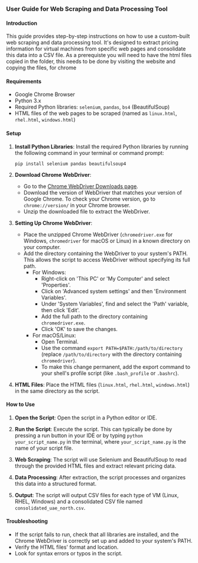 ### User Guide for Web Scraping and Data Processing Tool

#### Introduction
This guide provides step-by-step instructions on how to use a custom-built web scraping and data processing tool. It's designed to extract pricing information for virtual machines from specific web pages and consolidate this data into a CSV file. As a prerequiste you will need to have the html files copied in the folder, this needs to be done by visiting the website and copying the files, for chrome 

#### Requirements
- Google Chrome Browser
- Python 3.x
- Required Python libraries: `selenium`, `pandas`, `bs4` (BeautifulSoup)
- HTML files of the web pages to be scraped (named as `linux.html`, `rhel.html`, `windows.html`)

#### Setup
1. **Install Python Libraries**: 
   Install the required Python libraries by running the following command in your terminal or command prompt:
   ```
   pip install selenium pandas beautifulsoup4
   ```

2. **Download Chrome WebDriver**:
   - Go to the [Chrome WebDriver Downloads page](https://sites.google.com/chromium.org/driver/).
   - Download the version of WebDriver that matches your version of Google Chrome. To check your Chrome version, go to `chrome://version/` in your Chrome browser.
   - Unzip the downloaded file to extract the WebDriver.

3. **Setting Up Chrome WebDriver**:
   - Place the unzipped Chrome WebDriver (`chromedriver.exe` for Windows, `chromedriver` for macOS or Linux) in a known directory on your computer.
   - Add the directory containing the WebDriver to your system's PATH. This allows the script to access WebDriver without specifying its full path.
      - For Windows:
        - Right-click on 'This PC' or 'My Computer' and select 'Properties'.
        - Click on 'Advanced system settings' and then 'Environment Variables'.
        - Under 'System Variables', find and select the 'Path' variable, then click 'Edit'.
        - Add the full path to the directory containing `chromedriver.exe`.
        - Click 'OK' to save the changes.
      - For macOS/Linux:
        - Open Terminal.
        - Use the command `export PATH=$PATH:/path/to/directory` (replace `/path/to/directory` with the directory containing `chromedriver`).
        - To make this change permanent, add the export command to your shell's profile script (like `.bash_profile` or `.bashrc`).

4. **HTML Files**: 
   Place the HTML files (`linux.html`, `rhel.html`, `windows.html`) in the same directory as the script.

#### How to Use
1. **Open the Script**: Open the script in a Python editor or IDE.

2. **Run the Script**: Execute the script. This can typically be done by pressing a run button in your IDE or by typing `python your_script_name.py` in the terminal, where `your_script_name.py` is the name of your script file.

3. **Web Scraping**: The script will use Selenium and BeautifulSoup to read through the provided HTML files and extract relevant pricing data.

4. **Data Processing**: After extraction, the script processes and organizes this data into a structured format.

5. **Output**: The script will output CSV files for each type of VM (Linux, RHEL, Windows) and a consolidated CSV file named `consolidated_uae_north.csv`.

#### Troubleshooting
- If the script fails to run, check that all libraries are installed, and the Chrome WebDriver is correctly set up and added to your system's PATH.
- Verify the HTML files' format and location.
- Look for syntax errors or typos in the script.

